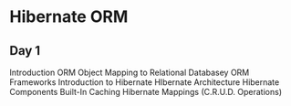 # Hibernate ORM

## Day 1

Introduction ORM
	Object Mapping to Relational Databasey
ORM Frameworks
Introduction to Hibernate
HIbernate Architecture
Hibernate Components
Built-In Caching 
Hibernate Mappings (C.R.U.D. Operations)